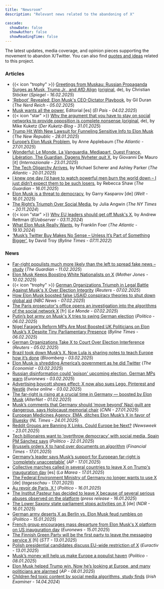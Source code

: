 ```yaml
---
title: "Newsroom"
description: "Relevant news related to the abandoning of X"

cascade:
  showDate: false
  showAuthor: false
  showReadingTime: false
---
```


The latest updates, media coverage, and opinion pieces supporting the movement to abandon X/Twitter. You can also find [quotes and ideas](/quotes) related to this project.

### Articles
* {{< icon "trophy" >}} [Greetings from Muskau: Russian Propaganda Surges as Musk, Trump Jr., and AfD Align](/posts/greetings-from-muskau/) ([original](https://www.spiegel.de/wissenschaft/mensch/elon-musk-trump-junior-und-die-afd-wie-sie-gemeinsam-russische-propagandavideos-verbreiten-a-bf1a0a44-d460-4b8f-9c34-15cea030efa8), de), by Christian Stöcker (_Spiegel - 16.02.2025_)
* ['Reboot' Revealed: Elon Musk's CEO-Dictator Playbook](https://www.thenerdreich.com/reboot-elon-musk-ceo-dictator-doge/), by Gil Duran (_The Nerd Reich - 05.02.2025_)
* [Musk wants all the power](https://elpais.com/opinion/2025-02-04/musk-quiere-todo-el-poder.html), Editorial [es] (_El País - 04.02.2025_)
* {{< icon "star" >}} [Why the argument that you have to stay on social networks to provide opposition is complete nonsense
](/posts/why-stay-on-social-media-makes-no-sense/) ([original](https://www.kuketz-blog.de/warum-das-argument-man-muesse-in-sozialen-netzwerken-bleiben-um-opposition-zu-leisten-voelliger-unsinn-ist/), de), by Mike Kuketz (_Der Kuketz-Blog - 31.01.2025_)
* [Trump Hit With New Lawsuit for Funneling Sensitive Info to Elon Musk](https://newrepublic.com/post/190784/trump-lawsuit-funneling-info-federal-workers-elon-musk) (_The New Republic - 28.01.2025_)
* [Europe’s Elon Musk Problem](https://www.theatlantic.com/magazine/archive/2025/03/musk-tech-oligarch-european-election-influence/681453/), by Anne Applebaum (_The Atlantic - 27.01.2025_)
* [Wonderful: Le Monde, La Vanguardia, Mediapart, Ouest France, Libération, The Guardian, Dagens Nyheter quit X](https://www.internazionale.it/magazine/giovanni-de-mauro/2025/01/23/meraviglioso), by Giovanni De Mauro [it] (_Internazionale - 23.01.2025_)
* [The Tech Oligarchy Arrives](https://www.theatlantic.com/politics/archive/2025/01/tech-zuckerberg-trump-inauguration-oligarchy/681381/), by Michael Scherer and Ashley Parker (_The Atlantic - 20.01.2025_)
* [I knew one day I’d have to watch powerful men burn the world down – I just didn’t expect them to be such losers](https://www.theguardian.com/commentisfree/2025/jan/16/i-knew-one-day-id-have-to-watch-powerful-men-burn-the-world-down-i-just-didnt-expect-them-to-be-such-losers?CMP=fb_gu#Echobox=1737041303), by Rebecca Shaw (_The Guardian - 16.01.2025_)
* [Elon Musk is a threat to democracy](https://www.welt.de/debatte/kommentare/article255131604/Garri-Kasparow-Elon-Musk-ist-eine-Gefahr-fuer-die-Demokratie.html), by Garry Kasparov [de] (_Welt - 16.01.2025_)
* [The Right’s Triumph Over Social Media](https://www.nytimes.com/2024/11/20/opinion/trump-musk-social-media.html), by Julia Angwin (_The NY Times - 20.11.2024_)
* {{< icon "star" >}} [Why EU leaders should get off Musk's X](https://euobserver.com/EU%20&%20the%20World/ar1eb43d53), by Andrew Rettman (_EUobserver - 03.11.2024_)
* [What Elon Musk Really Wants](https://www.theatlantic.com/books/archive/2024/10/donald-trump-is-elon-musks-trojan-horse/680309/), by Franklin Foer (_The Atlantic - 19.10.2024_)
* [‘Musk’s Twitter Buy Makes No Sense – Unless It’s Part of Something Bigger’](https://bylinetimes.com/2022/11/07/musks-twitter-buy-makes-no-sense-unless-its-part-of-something-bigger/), by David Troy (_Byline Times - 07.11.2022_)

### News
* [Far-right populists much more likely than the left to spread fake news – study](https://www.theguardian.com/world/2025/feb/11/far-right-mps-fake-news-misinformation-left-study) (_The Guardian - 11.02.2025_)
* [Elon Musk Keeps Boosting White Nationalists on X](https://www.motherjones.com/politics/2025/02/elon-musk-x-racists-boosting-white-nationalists-south-africa-antisemitism-adl-springfield-doge-holocaust/) (_Mother Jones - 10.02.2025_)
* {{< icon "trophy" >}} [German Organizations Triumph in Legal Battle Against Musk's X Over Election Integrity](https://archive.is/czA6K) (_Reuters - 07.02.2025_)
* [How Elon Musk boosted false USAID conspiracy theories to shut down global aid](https://www.nbcnews.com/politics/doge/elon-musk-boosted-false-usaid-conspiracy-theories-global-aid-rcna190646) (_NBC News - 07.02.2025_)
* [The Paris prosecutor's office opens an investigation into the algorithms of the social network X](https://www.lemonde.fr/pixels/article/2025/02/07/le-parquet-de-paris-ouvre-une-enquete-sur-les-algorithmes-du-reseau-social-x_6536320_4408996.html) [fr] (_Le Monde - 07.02.2025_)
* [Putin’s bot army on Musk's X tries to swing German election](https://www.politico.eu/article/germany-election-flood-social-media-x-russia-bots-kremlin-operation-false-news/) (_Politico - 06.02.2025_)
* [Nigel Farage’s Reform MPs Are Most Boosted UK Politicians on Elon Musk’s X Despite Tiny Parliamentary Presence](https://bylinetimes.com/2025/02/06/nigel-farages-reform-mps-are-most-boosted-uk-politicians-on-elon-musks-x-despite-tiny-parliamentary-presence/) (_Byline Times - 06.02.2025_)
* [German Organizations Take X to Court Over Election Interference](https://www.reuters.com/world/europe/german-activists-sue-x-demanding-election-influence-data-2025-02-05/6) (_Reuters - 05.02.2025_)
* [Brazil took down Musk’s X. Now Lula is sharing notes to teach Europe how it’s done](https://ca.news.yahoo.com/brazil-took-musk-won-now-100000060.html) (_Bloomberg - 03.02.2025_)
* [Elon Musk is shredding America’s government as he did Twitter](https://www.economist.com/united-states/2025/02/03/elon-musk-is-shredding-americas-government-as-he-did-twitter) (_The Economist - 03.02.2025_)
* [Russian disinformation could 'poison' upcoming election, German MPs warn](https://www.euronews.com/my-europe/2025/02/03/russian-disinformation-could-poison-upcoming-election-german-mps-warn) (_Euronews - 03.02.2025_)
* [Advertising boycott shows effect: X now also sues Lego, Pinterest and Nestlè](https://www.heise.de/en/news/Advertising-boycott-shows-effect-X-now-also-sues-Lego-Pinterest-and-Nestle-10267493.html) (_heise online - 03.02.2025_)
* [The far-right is rising at a crucial time in Germany — boosted by Elon Musk](https://www.alternet.org/germany-musk/) (_AlterNet - 01.02.2025_)
* [Musk’s comments that Germany should ‘move beyond’ Nazi guilt are dangerous, says Holocaust memorial chair](https://edition.cnn.com/2025/01/27/europe/israel-holocaust-memorial-chair-musk-criticism-intl/index.html) (_CNN - 27.01.2025_)
* [European Medicines Agency, EMA, ditches Elon Musk’s X in favor of Bluesky](https://nltimes.nl/2025/01/24/european-medicines-agency-ditches-elon-musks-x-favor-bluesky) (_NL Times - 24.01.2025_)
* [Reddit Groups are Banning X Links. Could Europe be Next?](https://www.newsweek.com/reddit-banning-x-links-2019994) (_Newsweek - 23.01.2025_)
* [Tech billionaires want to ‘overthrow democracy’ with social media, Spain PM Sánchez says](https://www.politico.eu/article/spain-pedro-sanchez-big-tech-billionaires-democracy-social-media/) (_Politico - 22.01.2025_)
* [Brussels orders X to hand over documents on algorithm](https://www.ft.com/content/a6dc562c-4fa0-4ec6-9f3a-ad3be594bc7c) (_Financial Times - 17.01.2025_)
* [Germany’s leader says Musk’s support for European far-right is ‘completely unacceptable’](https://apnews.com/article/germany-scholz-elon-musk-far-right-afd-95cc5325bde8f5a0065da9dad98da926) (_AP - 17.01.2025_)
* [Collective marches called in several countries to leave X on Trump's inauguration day](https://www.lamarea.com/2025/01/17/convocadas-en-varios-paises-marchas-colectivas-de-x-el-20-de-enero-dia-de-la-investidura-de-trump/) [es] (_La Marea - 17.01.2025_)
* [The Federal Environment Ministry of Germany no longer wants to use X](https://www.tagesschau.de/inland/ministerien-verlassen-x-100.html) [de] (_tagesschau - 17.01.2025_)
* [Au revoir de Paris, X !](https://www.politico.eu/article/emmanuel-macron-france-paris-donald-trump-x-social-media-weapons-intelligence/) (_Politico - 16.01.2025_)
* [The Institut Pasteur has decided to leave X because of several serious abuses observed on the platform](https://www.pasteur.fr/en/home/press-area/press-documents/institut-pasteur-decides-leave-x) (_press release - 16.01.2025_)
* [The Lower Saxony state parliament stops activities on X](https://www.ndr.de/nachrichten/niedersachsen/Plattform-X-Niedersaechsischer-Landtag-stellt-Aktivitaeten-ein,landtag6584.html) [de] (_NDR - 16.01.2025_)
* [German army deserts X as Berlin vs. Elon Musk feud rumbles on](https://www.politico.eu/article/german-army-deserts-x-feud-between-berlin-elon-musk-afd/) (_Politico - 15.01.2025_)
* [French group encourages mass departure from Elon Musk's X platform on US inauguration day](https://www.euronews.com/next/2025/01/15/french-group-encourages-mass-departure-from-elon-musks-x-platform-on-us-inauguration-day) (_Euronews - 15.01.2025_)
* [The Finnish Green Party will be the first party to leave the messaging service X](https://www.sttinfo.fi/tiedote/70809667/vihreat-poistuu-ensimmaisena-puolueena-viestipalvelu-xsta-nain-puheenjohtaja-sofia-virta-perustelee-paatosta?publisherId=69818932) [fi] (_STT - 13.01.2025_)
* [Polish presidential candidates discuss EU-wide restriction of X](https://www.euractiv.com/section/politics/news/polish-presidential-candidates-discuss-eu-wide-restriction-of-x/) (_Euractiv - 13.01.2025_)
* [Musk’s money will help us make Europe a populist haven](https://www.politico.eu/article/us-steve-bannon-elon-musk-wealth-and-influence-are-weapons-to-advance-maga-aligned-goals-in-europe/) (_Politico - 08.01.2025_)
* [Elon Musk helped Trump win. Now he’s looking at Europe, and many politicians are alarmed](https://apnews.com/article/elon-musk-europe-politics-germany-uk-f50d69d0d192a2d81c95f5d64c6d4acd) (_AP - 08.01.2025_)
* [Children fed toxic content by social media algorithms, study finds](https://www.irishexaminer.com/news/arid-41376715.html) (_Irish Examiner - 14.04.2024_)
